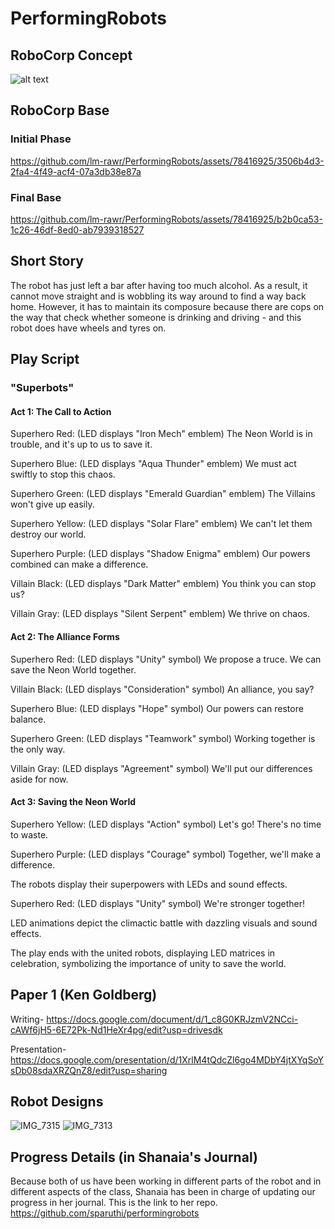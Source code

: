 # PerformingRobots

## RoboCorp Concept

![alt text](https://github.com/lm-rawr/PerformingRobots/blob/main/1694555103329.jpg)

## RoboCorp Base

### Initial Phase

https://github.com/lm-rawr/PerformingRobots/assets/78416925/3506b4d3-2fa4-4f49-acf4-07a3db38e87a

### Final Base

https://github.com/lm-rawr/PerformingRobots/assets/78416925/b2b0ca53-1c26-46df-8ed0-ab7939318527

## Short Story

The robot has just left a bar after having too much alcohol. As a result, it cannot move straight and is wobbling its way around to find a way back home. However, it has to maintain its composure because there are cops on the way that check whether someone is drinking and driving - and this robot does have wheels and tyres on.

## Play Script

### "Superbots"

#### Act 1: The Call to Action
Superhero Red: (LED displays "Iron Mech" emblem) The Neon World is in trouble, and it's up to us to save it.

Superhero Blue: (LED displays "Aqua Thunder" emblem) We must act swiftly to stop this chaos.

Superhero Green: (LED displays "Emerald Guardian" emblem) The Villains won't give up easily.

Superhero Yellow: (LED displays "Solar Flare" emblem) We can't let them destroy our world.

Superhero Purple: (LED displays "Shadow Enigma" emblem) Our powers combined can make a difference.

Villain Black: (LED displays "Dark Matter" emblem) You think you can stop us?

Villain Gray: (LED displays "Silent Serpent" emblem) We thrive on chaos.

#### Act 2: The Alliance Forms
Superhero Red: (LED displays "Unity" symbol) We propose a truce. We can save the Neon World together.

Villain Black: (LED displays "Consideration" symbol) An alliance, you say?

Superhero Blue: (LED displays "Hope" symbol) Our powers can restore balance.

Superhero Green: (LED displays "Teamwork" symbol) Working together is the only way.

Villain Gray: (LED displays "Agreement" symbol) We'll put our differences aside for now.

#### Act 3: Saving the Neon World
Superhero Yellow: (LED displays "Action" symbol) Let's go! There's no time to waste.

Superhero Purple: (LED displays "Courage" symbol) Together, we'll make a difference.

The robots display their superpowers with LEDs and sound effects.

Superhero Red: (LED displays "Unity" symbol) We're stronger together!

LED animations depict the climactic battle with dazzling visuals and sound effects.

The play ends with the united robots, displaying LED matrices in celebration, symbolizing the importance of unity to save the world.

## Paper 1 (Ken Goldberg)

Writing-
https://docs.google.com/document/d/1_c8G0KRJzmV2NCci-cAWf6jH5-6E72Pk-Nd1HeXr4pg/edit?usp=drivesdk 

Presentation-
https://docs.google.com/presentation/d/1XrlM4tQdcZl6go4MDbY4jtXYqSoYsDb08sdaXRZQnZ8/edit?usp=sharing

## Robot Designs

![IMG_7315](https://github.com/lm-rawr/PerformingRobots/assets/78416925/e1654f3b-ebcb-4eb4-8184-8aa8b02c9517)
![IMG_7313](https://github.com/lm-rawr/PerformingRobots/assets/78416925/aec91ff4-7219-468e-9d79-217ccfcd97e5)

## Progress Details (in Shanaia's Journal)

Because both of us have been working in different parts of the robot and in different aspects of the class, Shanaia has been in charge of updating our progress in her journal. This is the link to her repo.
https://github.com/sparuthi/performingrobots
